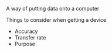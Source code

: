 A way of putting data onto a computer

Things to consider when getting a device
- Accuracy 
- Transfer rate
- Purpose